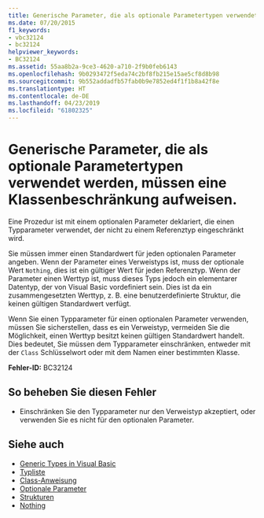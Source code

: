 ```yaml
---
title: Generische Parameter, die als optionale Parametertypen verwendet werden, müssen eine Klassenbeschränkung aufweisen.
ms.date: 07/20/2015
f1_keywords:
- vbc32124
- bc32124
helpviewer_keywords:
- BC32124
ms.assetid: 55aa8b2a-9ce3-4620-a710-2f9b0feb6143
ms.openlocfilehash: 9b0293472f5eda74c2bf8fb215e15ae5cf8d8b98
ms.sourcegitcommit: 9b552addadfb57fab0b9e7852ed4f1f1b8a42f8e
ms.translationtype: HT
ms.contentlocale: de-DE
ms.lasthandoff: 04/23/2019
ms.locfileid: "61802325"
---
```

# <a name="generic-parameters-used-as-optional-parameter-types-must-be-class-constrained"></a>Generische Parameter, die als optionale Parametertypen verwendet werden, müssen eine Klassenbeschränkung aufweisen.
Eine Prozedur ist mit einem optionalen Parameter deklariert, die einen Typparameter verwendet, der nicht zu einem Referenztyp eingeschränkt wird.  
  
 Sie müssen immer einen Standardwert für jeden optionalen Parameter angeben. Wenn der Parameter eines Verweistyps ist, muss der optionale Wert `Nothing`, dies ist ein gültiger Wert für jeden Referenztyp. Wenn der Parameter einen Werttyp ist, muss dieses Typs jedoch ein elementarer Datentyp, der von Visual Basic vordefiniert sein. Dies ist da ein zusammengesetzten Werttyp, z. B. eine benutzerdefinierte Struktur, die keinen gültigen Standardwert verfügt.  
  
 Wenn Sie einen Typparameter für einen optionalen Parameter verwenden, müssen Sie sicherstellen, dass es ein Verweistyp, vermeiden Sie die Möglichkeit, einen Werttyp besitzt keinen gültigen Standardwert handelt. Dies bedeutet, Sie müssen dem Typparameter einschränken, entweder mit der `Class` Schlüsselwort oder mit dem Namen einer bestimmten Klasse.  
  
 **Fehler-ID:** BC32124  
  
## <a name="to-correct-this-error"></a>So beheben Sie diesen Fehler  
  
- Einschränken Sie den Typparameter nur den Verweistyp akzeptiert, oder verwenden Sie es nicht für den optionalen Parameter.  
  
## <a name="see-also"></a>Siehe auch

- [Generic Types in Visual Basic](../../../visual-basic/programming-guide/language-features/data-types/generic-types.md)
- [Typliste](../../../visual-basic/language-reference/statements/type-list.md)
- [Class-Anweisung](../../../visual-basic/language-reference/statements/class-statement.md)
- [Optionale Parameter](../../../visual-basic/programming-guide/language-features/procedures/optional-parameters.md)
- [Strukturen](../../../visual-basic/programming-guide/language-features/data-types/structures.md)
- [Nothing](../../../visual-basic/language-reference/nothing.md)
